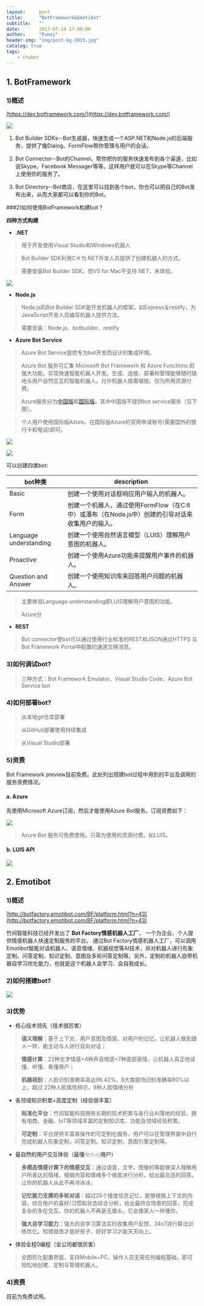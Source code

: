 ```yaml
---
layout:     post
title:      "BotFramework&Emotibot"
subtitle:   ""
date:       2017-07-14 17:00:00
author:     "Pumay"
header-img: "img/post-bg-2015.jpg"
catalog: true
tags:
    - chabot
---
```



## 1. BotFramework

### 1)概述

[https://dev.botframework.com/](https://dev.botframework.com/)

![](http://images2015.cnblogs.com/blog/513999/201609/513999-20160906154434941-2085782362.png)

1. Bot Builder SDKs--Bot生成器，快速生成一个ASP.NET和Node.js的后端服务，提供了像Dialog、FormFlow帮你管理与用户的会话。

2. Bot Connector--Bot的Channel，帮你把你的服务快速发布到各个渠道，比如说Skype，Facebook Messager等等。这样用户就可以在Skype等Channel上使用你的服务了。

3. Bot Directory--Bot商店，在这里可以找到各个bot，你也可以把自己的Bot发布出来，从而大家都可以看到你的Bot。

###2)如何使用BotFramework构建bot？

**四种方式构建**

* **.NET**

> 用于开发使用Visual Studio和Windows机器人

> Bot Builder SDK利用C＃为.NET开发人员提供了创建机器人的方式。

> 需要安装Bot Builder SDK。但VS for Mac不支持.NET，未体验。

![](https://raw.githubusercontent.com/PumayHui/polly_python/master/DEEB1977-2FA4-45FB-9F39-1CEDA214CA18.png)

* **Node.​js**

> Node.js的Bot Builder SDK是开发机器人的框架。如Express＆restify，为JavaScript开发人员编写机器人提供方法。
> 
> 需要安装：Node.js、botbuilder、restify

* **Azure Bot Service**

> Azure Bot Service提供专为bot开发而设计的集成环境。
> 
> Azure Bot 服务可汇集 Microsoft Bot Framework 和 Azure Functions 的强大功能，实现快速智能机器人开发。生成、连接、部署和管理能够随时随地与用户自然交互的智能机器人。允许机器人按需缩放，仅为所用资源付费。
> 
> Azure服务分为[中国版](http://www.windowsazure.cn)和[国际版](	http://azure.microsoft.com)。其中中国版不提供bot service服务（见下图）。

> 个人用户使用国际版Azure，在国际版Azure的官网申请账号(需要国外的银行卡和电话)即可。

![](https://raw.githubusercontent.com/PumayHui/polly_python/master/C3839CA6-D01D-49FE-A638-E8C3481D6BFA.png)

![](https://raw.githubusercontent.com/PumayHui/polly_python/master/86E9180B-DD22-4CD0-905D-42FBC6160A43.png) 

可以创建四类bot:

<table>
<thead>
<tr>
<th>bot种类</th>
<th>description</th>
</tr>
</thead>
<tbody>
<tr>
<td>Basic</td>
<td>创建一个使用对话框响应用户输入的机器人。</td>
</tr>
<tr>
<td>Form</td>
<td>创建一个机器人，通过使用FormFlow（在C＃中）或瀑布（在Node.js中）创建的引导对话来收集用户的输入。</td>
</tr>
<tr>
<td>Language understanding</td>
<td>创建一个使用自然语言模型（LUIS）理解用户意图的机器人。</td>
</tr>
<tr>
<td>Proactive</td>
<td>创建一个使用Azure功能来提醒用户事件的机器人。</td>
</tr>
<tr>
<td>Question and Answer</td>
<td>创建一个使用知识库来回答用户问题的机器人。</td>
</tr>
</tbody>
</table>

> 主要体验Language understanding即LUIS理解用户意图的功能。

> Azure分

* **REST**

> Bot connector使bot可以通过使用行业标准的REST和JSON通过HTTPS 与Bot Framework Portal中配置的通道交换消息。

### 3)如何调试bot?

> 三种方式：Bot Framework Emulator、Visual Studio Code、Azure Bot Service bot

### 4)如何部署bot?

> 从本地git仓库部署

> 从GitHub部署使用持续集成

> 从Visual Studio部署

### 5)资费

Bot Framework preview目前免费。此处列出搭建bot过程中用到的平台及调用的服务资费情况。

#### a. Azure

先使用Microsoft Azure订阅，然后才能使用Azure Bot服务。订阅资费如下：

![](https://raw.githubusercontent.com/PumayHui/polly_python/master/fee.png)

> Azure Bot 服务可免费使用。只需为使用的资源付费。如LUIS。

#### b. LUIS API

![](https://raw.githubusercontent.com/PumayHui/polly_python/master/LUIS.png)

## 2. Emotibot
### 1)概述

[http://botfactory.emotibot.com/BF/platform.html?n=43](http://botfactory.emotibot.com/BF/platform.html?n=43)

竹间智能科技已经开发出了 **Bot Factory情感机器人工厂**， 一个为企业、个人提供情感机器人快速定制服务的平台。 通过Bot Factory情感机器人工厂，可以调用Emotibot智能对话机器人、语音情绪、机器视觉等AI技术，并对机器人进行形象定制、问答定制、知识定制、意图及多轮问答定制等。另外，定制的机器人自带机器自学习优化能力，也就是这个机器人会学习、会自我成长。

### 2)如何搭建bot?

![](https://pic3.zhimg.com/v2-a219d43d9409d8f127afc67d60a8951a_r.jpg)
### 3)优势
* 核心技术领先（技术很厉害）

> **语义理解**：基于上下文、用户意图及情感、对用户的记忆，让机器人做到跟人一样，能主动与人进行双向对话；

> **情感计算**：22种文字情感+4种声音情感+7种面部表情，让机器人真正地读懂、听懂、看懂用户；

> **机器视别**：人脸识别准确率高达98.42%，8大类服饰识别准确率80%以上，超过 22种人脸属性辨识，9种人脸情绪分析

* 各领域知识积累+高度定制（经验很丰富）

> **标准化平台**：竹间智能科技拥有长期的技术积累与各行业AI落地的经验，拥有电商、金融、IoT等领域丰富的定制知识库、功能及领域经验积累。
> 
>**可定制**：平台提供丰富易操作的可定制化服务，用户可以在管理界面中自行完成机器人形象定制，问答定制，知识定制，意图引擎定制等。

* 最自然的用户交互体验（最懂<span style="color: rgb(160, 160, 160); font-family: &#39;Helvetica Neue&#39;, Helvetica, &#39;Hiragino Sans GB&#39;, &#39;Microsoft YaHei&#39;, &#39;Apple Color Emoji&#39;, &#39;Emoji Symbols Font&#39;, &#39;Segoe UI Symbol&#39;, Arial, sans-serif; font-size: 14px;  text-decoration: line-through;">女人心</span>用户）

> **多模态情感计算下的情感交互**：通过语音，文字，图像的等能够深入理解用户所表达的情绪，根据内容和情绪多个维度进行分析，给出最合适的回答。让你的机器人从此不再冷冰冰。
> 
> **记忆能力支撑的多轮对话**：超过25个维度信息记忆，能够根据上下文的内容，综合用户的喜好/习惯和状态综合分析，给出最符合场景的回答，完成复杂的多伦交互。你的机器人不再是无厘头，它会像家人一样懂你。 
> 
> **强大自学习能力**：强大的自学习算法实时收集用户反馈，24x7进行算法训练优化。知错就改才是好孩子，好好学习才能天天向上。

* 体验全程0编程（全公司都很厉害）

>全图形化配置界面，支持Mobile+PC，操作人员无需任何编程基础，即可轻松地创建、定制与管理机器人。
>
### 4)资费

目前为免费试用。
